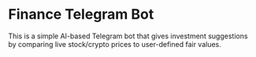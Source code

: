 # Finance Telegram Bot

This is a simple AI-based Telegram bot that gives investment suggestions by comparing live stock/crypto prices to user-defined fair values.
